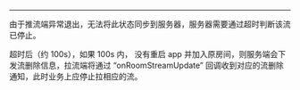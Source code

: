 <Title>双方连麦成功后，如果一方由于关机退出程序（或者杀进程）停止推流，拉流方需多久能收到流删除消息？</Title>



- - -


由于推流端异常退出，无法将此状态同步到服务器，服务器需要通过超时判断该流已停止。

超时后（约 100s），如果 100s 内， 没有重启 app 并加入原房间，则服务端会下发流删除信息，拉流端将通过 “onRoomStreamUpdate” 回调收到对应的流删除通知，此时业务上应停止拉相应的流。

